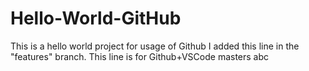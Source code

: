 # Hello-World-GitHub
This is a hello world project for usage of Github
I added this line in the "features" branch.
This line is for Github+VSCode
masters
abc

